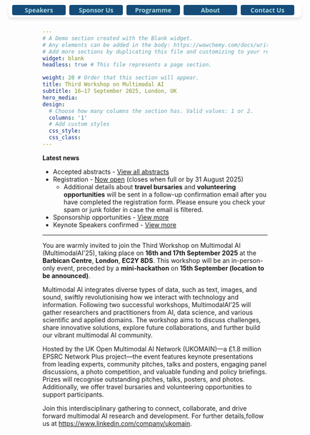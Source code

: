 ```yaml
---
# A Demo section created with the Blank widget.
# Any elements can be added in the body: https://wowchemy.com/docs/writing-markdown-latex/
# Add more sections by duplicating this file and customizing to your requirements.
widget: blank
headless: true # This file represents a page section.

weight: 20 # Order that this section will appear.
title: Third Workshop on Multimodal AI
subtitle: 16–17 September 2025, London, UK
hero_media: 
design:
  # Choose how many columns the section has. Valid values: 1 or 2.
  columns: '1'
  # Add custom styles
  css_style:
  css_class:
---
```

<style>
  .sticky-buttons {
    position: fixed;
    top: 6px !important;
    left: 50%;
    transform: translateX(-50%);
    background: rgba(255, 255, 255, 0.9);
    padding: 5px 8px;
    border-radius: 8px;
    box-shadow: 0px 4px 6px rgba(0, 0, 0, 0.1);
    z-index: 9999;

    display: flex;            /* Enable flex layout */
    flex-direction: row;      /* Keep items in a row */
    flex-wrap: nowrap;        /* Prevent wrapping */
    overflow-x: auto;         /* Allow scrolling on very small screens */
    max-width: 100vw;         /* Avoid overflowing viewport width */
  }

  .sticky-buttons button {
    font-family: 'Open Sans', Arial, sans-serif;
    font-size: 14px;
    font-weight: bold;
    padding: 2px 12px;
    border: none;
    border-radius: 4px;
    background-color: #154c79;
    color: #abdbe3;
    cursor: pointer;
    margin-right: 8px;
    flex: 0 0 auto;           /* Prevent flex shrink/grow */
    min-width: 120px;
    white-space: nowrap;     /* Prevent button text from wrapping */
  }
</style>

<div class="sticky-buttons">
  <a href="#speaker" style="text-decoration: none;">
    <button>Speakers</button>
  </a>
  <a href="/call-for-sponsorship/" style="text-decoration: none;">
    <button>Sponsor Us</button>
  </a>
  <a href="#programme" style="text-decoration: none;">
    <button>Programme</button>
  </a>
  <a href="#about" style="text-decoration: none;">
    <button>About</button>
  </a>
  <a href="#contact" style="text-decoration: none;">
    <button>Contact Us</button>
  </a>

</div>


**Latest news**
  - Accepted abstracts  - [View all abstracts](/multimodalai25/accepted-abstracts/)
  - Registration - [Now open](https://onlineshop.shef.ac.uk/conferences-and-events/faculty-of-engineering/computer-science/third-workshop-on-multimodal-ai) (closes when full or by 31 August 2025)
    - Additional details about **travel bursaries** and **volunteering opportunities** will be sent in a follow-up confirmation email after you have completed the registration form. Please ensure you check your spam or junk folder in case the email is filtered.
  - Sponsorship opportunities - [View more](/call-for-sponsorship/)
  - Keynote Speakers confirmed - [View more](#speaker)

---

You are warmly invited to join the Third Workshop on Multimodal AI (MultimodalAI'25), taking place on **16th and 17th September 2025** at the **Barbican Centre**, **London**, **EC2Y 8DS**. This workshop will be an in-person-only event, preceded by a **mini-hackathon** on **15th September (location to be announced)**.

Multimodal AI integrates diverse types of data, such as text, images, and sound, swiftly revolutionising how we interact with technology and information. Following two successful workshops, MultimodalAI’25 will gather researchers and practitioners from AI, data science, and various scientific and applied domains. The workshop aims to discuss challenges, share innovative solutions, explore future collaborations, and further build our vibrant multimodal AI community.

Hosted by the UK Open Multimodal AI Network (UKOMAIN)—a £1.8 million EPSRC Network Plus project—the event features keynote presentations from leading experts, community pitches, talks and posters, engaging panel discussions, a photo competition, and valuable funding and policy briefings. Prizes will recognise outstanding pitches, talks, posters, and photos. Additionally, we offer travel bursaries and volunteering opportunities to support participants.

Join this interdisciplinary gathering to connect, collaborate, and drive forward multimodal AI research and development.  For further details,follow us at https://www.linkedin.com/company/ukomain.
